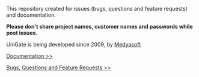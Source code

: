 This repository created for issues (bugs, questions and feature requests) and documentation.

**Please don't share project names, customer names and passwords while post issues.**

UniGate is being developed since 2009, by [Medyasoft](http://www.medyasoft.com.tr/en)

[Documentation >>](https://github.com/Medyasoft/unigate-public/wiki)

[Bugs, Questions and Feature Requests >>](https://github.com/Medyasoft/unigate-public/issues)


